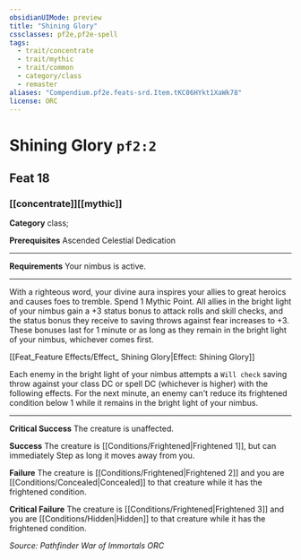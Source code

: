 ```yaml
---
obsidianUIMode: preview
title: "Shining Glory"
cssclasses: pf2e,pf2e-spell
tags:
  - trait/concentrate
  - trait/mythic
  - trait/common
  - category/class
  - remaster
aliases: "Compendium.pf2e.feats-srd.Item.tKC06HYkt1XaWk78"
license: ORC
---
```

# Shining Glory `pf2:2`
## Feat 18
### [[concentrate]][[mythic]]

**Category** class; 



**Prerequisites** Ascended Celestial Dedication
* * *
**Requirements** Your nimbus is active.

* * *

With a righteous word, your divine aura inspires your allies to great heroics and causes foes to tremble. Spend 1 Mythic Point. All allies in the bright light of your nimbus gain a +3 status bonus to attack rolls and skill checks, and the status bonus they receive to saving throws against fear increases to +3. These bonuses last for 1 minute or as long as they remain in the bright light of your nimbus, whichever comes first.

[[Feat_Feature Effects/Effect_ Shining Glory|Effect: Shining Glory]]

Each enemy in the bright light of your nimbus attempts a `Will check` saving throw against your class DC or spell DC (whichever is higher) with the following effects. For the next minute, an enemy can't reduce its frightened condition below 1 while it remains in the bright light of your nimbus.

* * *

**Critical Success** The creature is unaffected.

**Success** The creature is [[Conditions/Frightened|Frightened 1]], but can immediately Step as long it moves away from you.

**Failure** The creature is [[Conditions/Frightened|Frightened 2]] and you are [[Conditions/Concealed|Concealed]] to that creature while it has the frightened condition.

**Critical Failure** The creature is [[Conditions/Frightened|Frightened 3]] and you are [[Conditions/Hidden|Hidden]] to that creature while it has the frightened condition.

*Source: Pathfinder War of Immortals*
*ORC*